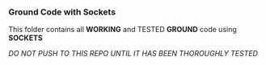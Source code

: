 ### Ground Code with Sockets

This folder contains all **WORKING** and TESTED **GROUND** code using **SOCKETS**


_DO NOT PUSH TO THIS REPO UNTIL IT HAS BEEN THOROUGHLY TESTED_
